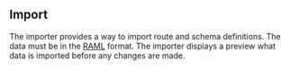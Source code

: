 
## Import

The importer provides a way to import route and schema definitions. The data 
must be in the [RAML] format. The importer displays a preview what data is 
imported before any changes are made.

[RAML]: https://github.com/raml-org/raml-spec/blob/master/raml-0.8.md
